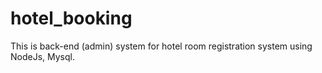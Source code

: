 # hotel_booking
This is back-end (admin) system for hotel room registration system using NodeJs, Mysql.
